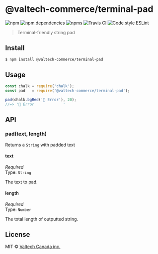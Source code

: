 # @valtech-commerce/terminal-pad

[![npm](https://img.shields.io/npm/v/@valtech-commerce/terminal-pad.svg)](https://www.npmjs.com/package/@valtech-commerce/terminal-pad)
[![npm dependencies](https://david-dm.org/valtech-commerce/terminal-pad/status.svg)](https://david-dm.org/valtech-commerce/terminal-pad)
[![npms](https://badges.npms.io/%40valtech-commerce%2Fterminal-pad.svg)](https://npms.io/search?q=%40valtech-commerce%2Fterminal-pad)
[![Travis CI](https://api.travis-ci.org/valtech-commerce/terminal-pad.svg?branch=main)](https://travis-ci.org/valtech-commerce/terminal-pad/builds)
[![Code style ESLint](https://img.shields.io/badge/code_style-@valtech-commerce/node-659d32.svg)](https://github.com/valtech-commerce/eslint-config-node)

> Terminal-friendly string pad


## Install

```sh
$ npm install @valtech-commerce/terminal-pad
```


## Usage

```js
const chalk = require('chalk');
const pad   = require('@valtech-commerce/terminal-pad');

pad(chalk.bgRed('📛 Error'), 20);
//=> '📛 Error             '

```


## API

### pad(text, length)
Returns a `String` with padded text

#### text
*Required*<br>
Type: `String`

The text to pad.

#### length
*Required*<br>
Type: `Number`

The total length of outputted string.






## License

MIT © [Valtech Canada inc.](https://www.valtech.ca/)
